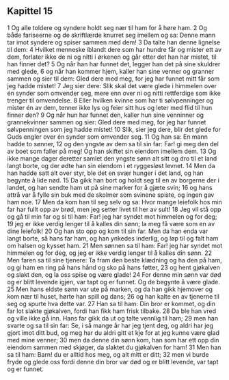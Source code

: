 ## Kapittel 15

1 Og alle toldere og syndere holdt seg nær til ham for å høre ham.
2 Og både fariseerne og de skriftlærde knurret seg imellem og sa: Denne mann tar imot syndere og spiser sammen med dem!
3 Da talte han denne lignelse til dem:
4 Hvilket menneske iblandt dere som har hundre får og mister ett av dem, forlater ikke de ni og nitti i ørkenen og går etter det han har mistet, til han finner det?
5 Og når han har funnet det, legger han det på sine skuldrer med glede,
6 og når han kommer hjem, kaller han sine venner og granner sammen og sier til dem: Gled dere med meg, for jeg har funnet mitt får som jeg hadde mistet!
7 Jeg sier dere: Slik skal det være glede i himmelen over én synder som omvender seg, mere enn over ni og nitti rettferdige som ikke trenger til omvendelse.
8 Eller hvilken kvinne som har ti sølvpenninger og mister én av dem, tenner ikke lys og feier sitt hus og leter med flid til hun finner den?
9 Og når hun har funnet den, kaller hun sine venninner og grannekvinner sammen og sier: Gled dere med meg, for jeg har funnet sølvpenningen som jeg hadde mistet!
10 Slik, sier jeg dere, blir det glede for Guds engler over én synder som omvender seg.
11 Og han sa: En mann hadde to sønner,
12 og den yngste av dem sa til sin far: Far! gi meg den del av boet som faller på meg! Og han skiftet sin eiendom imellem dem.
13 Og ikke mange dager deretter samlet den yngste sønn alt sitt og dro til et land langt borte, og der ødte han sin eiendom i et ryggesløst levnet.
14 Men da han hadde satt alt over styr, ble det en svær hunger i det land, og han begynte å lide nød.
15 Da gikk han bort og holdt seg til en av borgerne der i landet, og han sendte ham ut på sine marker for å gjæte svin;
16 og hans attrå var å fylle sin buk med de skolmer som svinene spiste, og ingen gav ham noe.
17 Men da kom han til seg selv og sa: Hvor mange leiefolk hos min far har fullt opp av brød, men jeg setter livet til her av sult!
18 Jeg vil stå opp og gå til min far og si til ham: Far! jeg har syndet mot himmelen og for deg;
19 jeg er ikke verdig lenger til å kalles din sønn; la meg få være som en av dine leiefolk!
20 Og han sto opp og kom til sin far. Men da han enda var langt borte, så hans far ham, og han ynkedes inderlig, og løp til og falt ham om halsen og kysset ham.
21 Men sønnen sa til ham: Far! jeg har syndet mot himmelen og for deg, og jeg er ikke verdig lenger til å kalles din sønn.
22 Men faren sa til sine tjenere: Ta fram den beste klædning og ha den på ham, og gi ham en ring på hans hånd og sko på hans føtter,
23 og hent gjøkalven og slakt den, og la oss spise og være glade!
24 For denne min sønn var død og er blitt levende igjen, var tapt og er funnet. Og de begynte å være glade.
25 Men hans eldste sønn var ute på marken, og da han gikk hjemover og kom nær til huset, hørte han spill og dans;
26 og han kalte en av tjenerne til seg og spurte hva dette var.
27 Han sa til ham: Din bror er kommet, og din far lot slakte gjøkalven, fordi han fikk ham frisk tilbake.
28 Da ble han vred og ville ikke gå inn. Hans far gikk da ut og talte vennlig til ham;
29 men han svarte og sa til sin far: Se, i så mange år har jeg tjent deg, og aldri har jeg gjort imot ditt bud, og meg har du aldri gitt et kje for at jeg kunne være glad med mine venner;
30 men da denne din sønn kom, han som har ett opp din eiendom sammen med skjøger, da slaktet du gjøkalven for ham!
31 Men han sa til ham: Barn! du er alltid hos meg, og alt mitt er ditt;
32 men vi burde fryde og glede oss fordi denne din bror var død og er blitt levende, var tapt og er funnet.
